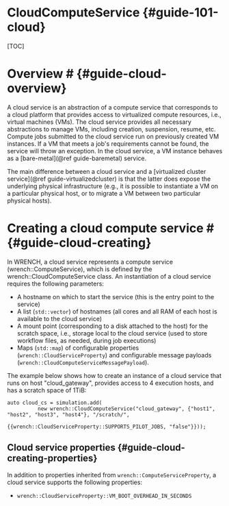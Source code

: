 CloudComputeService                        {#guide-101-cloud}
============

[TOC]

# Overview #            {#guide-cloud-overview}

A cloud service is an abstraction of a compute service that corresponds to a
cloud platform that provides access to virtualized compute resources, i.e., 
virtual machines (VMs). The cloud service provides all necessary abstractions 
to manage VMs, including creation, suspension, resume, etc. Compute jobs 
submitted to the cloud service run on previously created VM instances.
If a VM that meets a job's requirements cannot be found, the 
service will throw an exception. In the cloud service, a VM instance behaves as a
[bare-metal](@ref guide-baremetal) service.

The main difference between a cloud service and a 
[virtualized cluster service](@ref guide-virtualizedcluster) 
is that the latter does expose the underlying
physical infrastructure (e.g., it is possible to instantiate a VM on a
particular physical host, or to migrate a VM between two particular
physical hosts).


# Creating a cloud compute service #        {#guide-cloud-creating}

In WRENCH, a cloud service represents a compute service (wrench::ComputeService), 
which is defined by the wrench::CloudComputeService class. An instantiation of a cloud
service requires the following parameters:

- A hostname on which to start the service (this is the entry point to the service)
- A list (`std::vector`) of hostnames (all cores and all RAM of each host is available to the cloud service) 
- A mount point (corresponding to a disk attached to the host) for the scratch space, i.e., storage local to the cloud service (used to store
  workflow files, as needed, during job executions) 
- Maps (`std::map`) of configurable properties (`wrench::CloudServiceProperty`) and configurable message 
  payloads (`wrench::CloudComputeServiceMessagePayload`).

The example below shows how to create an instance of a cloud service that runs 
on host "cloud_gateway", provides access to 4 execution hosts, and has a scratch 
space of 1TiB:

~~~~~~~~~~~~~{.cpp}
auto cloud_cs = simulation.add(
          new wrench::CloudComputeService("cloud_gateway", {"host1", "host2", "host3", "host4"}, "/scratch/",
                                   {{wrench::CloudServiceProperty::SUPPORTS_PILOT_JOBS, "false"}}));
~~~~~~~~~~~~~

## Cloud service properties             {#guide-cloud-creating-properties}

In addition to properties inherited from `wrench::ComputeServiceProperty`, a cloud 
service supports the following properties:

- `wrench::CloudServiceProperty::VM_BOOT_OVERHEAD_IN_SECONDS`

